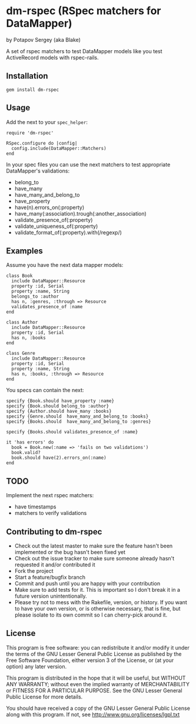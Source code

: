 # dm-rspec (RSpec matchers for DataMapper)
by Potapov Sergey (aka Blake)

A set of rspec matchers to test DataMapper models like you test ActiveRecord models with rspec-rails.


## Installation

    gem install dm-rspec


## Usage
    
Add the next to your `spec_helper`:

    require 'dm-rspec'
    
    RSpec.configure do |config|
      config.include(DataMapper::Matchers)
    end

In your spec files you can use the next matchers to test appropriate DataMapper's validations:

* belong\_to
* have\_many
* have\_many\_and\_belong\_to
* have\_property
* have(n).errors\_on(:property)
* have\_many(:association).trough(:another\_association)
* validate\_presence\_of(:property)
* validate\_uniqueness\_of(:property)
* validate\_format\_of(:property).with(/regexp/)


## Examples

Assume you have the next data mapper models:

    class Book
      include DataMapper::Resource
      property :id, Serial
      property :name, String
      belongs_to :author
      has n, :genres, :through => Resource
      validates_presence_of :name
    end

    class Author
      include DataMapper::Resource
      property :id, Serial
      has n, :books
    end

    class Genre
      include DataMapper::Resource
      property :id, Serial
      property :name, String
      has n, :books, :through => Resource
    end

You specs can contain the next:

    specify {Book.should have_property :name}
    specify {Book.should belong_to :author}
    specify {Author.should have_many :books}
    specify {Genre.should  have_many_and_belong_to :books}
    specify {Books.should  have_many_and_belong_to :genres}

    specify {Books.should validates_presence_of :name}

    it 'has errors' do
      book = Book.new(:name => 'fails on two validations')
      book.valid?
      book.should have(2).errors_on(:name)
    end



## TODO

Implement the next rspec matchers:

* have timestamps
* matchers to verify validations


## Contributing to dm-rspec
 
* Check out the latest master to make sure the feature hasn't been implemented or the bug hasn't been fixed yet
* Check out the issue tracker to make sure someone already hasn't requested it and/or contributed it
* Fork the project
* Start a feature/bugfix branch
* Commit and push until you are happy with your contribution
* Make sure to add tests for it. This is important so I don't break it in a future version unintentionally.
* Please try not to mess with the Rakefile, version, or history. If you want to have your own version, or is otherwise necessary, that is fine, but please isolate to its own commit so I can cherry-pick around it.


## License

This program is free software: you can redistribute it and/or modify
it under the terms of the GNU Lesser General Public License as published by
the Free Software Foundation, either version 3 of the License, or
(at your option) any later version.

This program is distributed in the hope that it will be useful,
but WITHOUT ANY WARRANTY; without even the implied warranty of
MERCHANTABILITY or FITNESS FOR A PARTICULAR PURPOSE.  See the
GNU Lesser General Public License for more details.

You should have received a copy of the GNU Lesser General Public License
along with this program.  If not, see <http://www.gnu.org/licenses/lgpl.txt>
